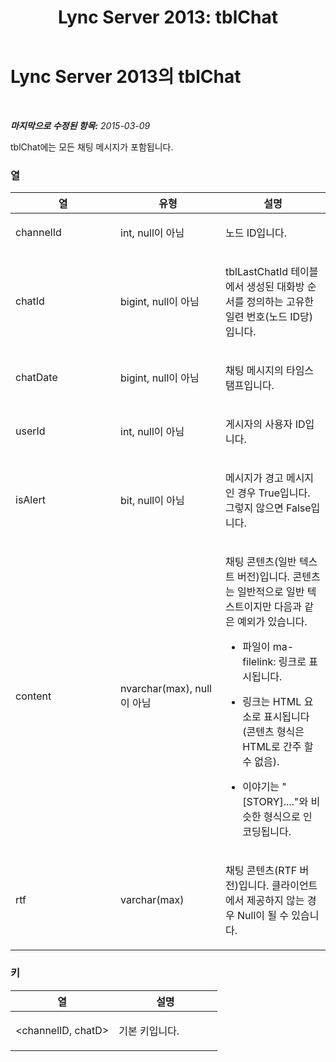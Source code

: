 ﻿---
title: 'Lync Server 2013: tblChat'
TOCTitle: tblChat
ms:assetid: b7fcf1b4-7a3f-4585-a6d9-95e7f030c7dc
ms:mtpsurl: https://technet.microsoft.com/ko-kr/library/Gg615031(v=OCS.15)
ms:contentKeyID: 49304820
ms.date: 08/24/2015
mtps_version: v=OCS.15
ms.translationtype: HT
---

# Lync Server 2013의 tblChat

 

_**마지막으로 수정된 항목:** 2015-03-09_

tblChat에는 모든 채팅 메시지가 포함됩니다.

### 열

<table>
<colgroup>
<col style="width: 33%" />
<col style="width: 33%" />
<col style="width: 33%" />
</colgroup>
<thead>
<tr class="header">
<th>열</th>
<th>유형</th>
<th>설명</th>
</tr>
</thead>
<tbody>
<tr class="odd">
<td><p>channelId</p></td>
<td><p>int, null이 아님</p></td>
<td><p>노드 ID입니다.</p></td>
</tr>
<tr class="even">
<td><p>chatId</p></td>
<td><p>bigint, null이 아님</p></td>
<td><p>tblLastChatId 테이블에서 생성된 대화방 순서를 정의하는 고유한 일련 번호(노드 ID당)입니다.</p></td>
</tr>
<tr class="odd">
<td><p>chatDate</p></td>
<td><p>bigint, null이 아님</p></td>
<td><p>채팅 메시지의 타임스탬프입니다.</p></td>
</tr>
<tr class="even">
<td><p>userId</p></td>
<td><p>int, null이 아님</p></td>
<td><p>게시자의 사용자 ID입니다.</p></td>
</tr>
<tr class="odd">
<td><p>isAlert</p></td>
<td><p>bit, null이 아님</p></td>
<td><p>메시지가 경고 메시지인 경우 True입니다. 그렇지 않으면 False입니다.</p></td>
</tr>
<tr class="even">
<td><p>content</p></td>
<td><p>nvarchar(max), null이 아님</p></td>
<td><p>채팅 콘텐츠(일반 텍스트 버전)입니다. 콘텐츠는 일반적으로 일반 텍스트이지만 다음과 같은 예외가 있습니다.</p>
<ul>
<li><p>파일이 ma-filelink: 링크로 표시됩니다.</p></li>
<li><p>링크는 HTML 요소로 표시됩니다(콘텐츠 형식은 HTML로 간주 할 수 없음).</p></li>
<li><p>이야기는 &quot;[STORY]....&quot;와 비슷한 형식으로 인코딩됩니다.</p></li>
</ul></td>
</tr>
<tr class="odd">
<td><p>rtf</p></td>
<td><p>varchar(max)</p></td>
<td><p>채팅 콘텐츠(RTF 버전)입니다. 클라이언트에서 제공하지 않는 경우 Null이 될 수 있습니다.</p></td>
</tr>
</tbody>
</table>


### 키

<table>
<colgroup>
<col style="width: 50%" />
<col style="width: 50%" />
</colgroup>
<thead>
<tr class="header">
<th>열</th>
<th>설명</th>
</tr>
</thead>
<tbody>
<tr class="odd">
<td><p>&lt;channelID, chatD&gt;</p></td>
<td><p>기본 키입니다.</p></td>
</tr>
</tbody>
</table>

